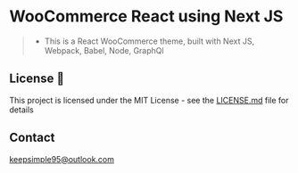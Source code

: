 # WooCommerce React using Next JS

> * This is a React WooCommerce theme, built with Next JS, Webpack, Babel, Node, GraphQl

## License :page_with_curl:

This project is licensed under the MIT License - see the [LICENSE.md](LICENSE.md) file for details

## Contact

keepsimple95@outlook.com
